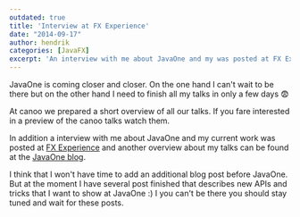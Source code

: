 ```yaml
---
outdated: true
title: 'Interview at FX Experience'
date: "2014-09-17"
author: hendrik
categories: [JavaFX]
excerpt: 'An interview with me about JavaOne and my was posted at FX Experience. In addition I give another sneak peek of my JavaOne talks.'
---
```

JavaOne is coming closer and closer. On the one hand I can't wait to be there but on the other hand I need to finish all my talks in only a few days :fearful:

At canoo we prepared a short overview of all our talks. If you fare interested in a preview of the canoo talks watch them.

In addition a interview with me about JavaOne and my current work was posted at [FX Experience](tp://fxexperience.com/2014/09/javaone-interviews-hendrik-ebbers/) and another overview about my talks can be found at the [JavaOne blog](https://blogs.oracle.com/javaone/entry/javaone_speaker_henrick_ebbers).

I think that I won't have time to add an additional blog post before JavaOne. But at the moment I have several post finished that describes new APIs and tricks that I want to show at JavaOne :) I you can't be there you should stay tuned and wait for these posts.
